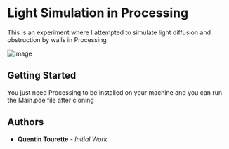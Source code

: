 # Light Simulation in Processing
This is an experiment where I attempted to simulate light diffusion and obstruction by walls in Processing

![image](https://i.imgur.com/EeejWwJ.gifv)

## Getting Started
You just need Processing to be installed on your machine and you can run the Main.pde file after cloning

## Authors
* **Quentin Tourette** - *Initial Work*
